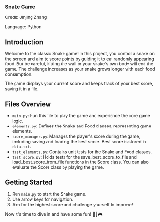 ### Snake Game

Credit: Jinjing Zhang

Language: Python


## Introduction

Welcome to the classic Snake game! In this project, you control a snake on the screen and aim to score points by guiding it to eat randomly appearing food. But be careful, hitting the wall or your snake's own body will end the game. The challenge increases as your snake grows longer with each food consumption.

The game displays your current score and keeps track of your best score, saving it in a file.


## Files Overview

- `main.py`: Run this file to play the game and experience the core game logic.
- `elements.py`: Defines the Snake and Food classes, representing game elements.
- `score_manager.py`: Manages the player's score during the game, including saving and loading the best score. Best score is stored in `data.txt`.
- `test_elements.py`: Contains unit tests for the Snake and Food classes.
- `test_score.py`: Holds tests for the save_best_score_to_file and load_best_score_from_file functions in the Score class. You can also evaluate the Score class by playing the game.

## Getting Started

1. Run `main.py` to start the Snake game.
2. Use arrow keys for navigation.
3. Aim for the highest score and challenge yourself to improve!

Now it's time to dive in and have some fun! 👾🐍🎮

